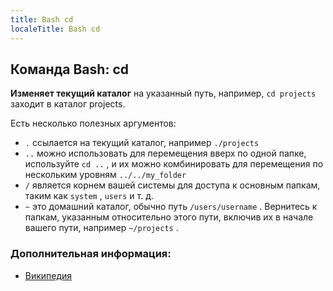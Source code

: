 ```yaml
---
title: Bash cd
localeTitle: Bash cd
---
```

## Команда Bash: cd

**Изменяет текущий каталог** на указанный путь, например, `cd projects` заходит в каталог projects.

Есть несколько полезных аргументов:

*   `.` ссылается на текущий каталог, например `./projects`
*   `..` можно использовать для перемещения вверх по одной папке, используйте `cd ..` , и их можно комбинировать для перемещения по нескольким уровням `../../my_folder`
*   `/` является корнем вашей системы для доступа к основным папкам, таким как `system` , `users` и т. д.
*   `~` это домашний каталог, обычно путь `/users/username` . Вернитесь к папкам, указанным относительно этого пути, включив их в начале вашего пути, например `~/projects` .

### Дополнительная информация:

*   [Википедия](https://ru.wikipedia.org/wiki/Cd_(%D0%BA%D0%BE%D0%BC%D0%B0%D0%BD%D0%B4%D0%B0))
